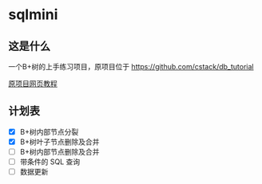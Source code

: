 # sqlmini

## 这是什么
一个B+树的上手练习项目，原项目位于 https://github.com/cstack/db_tutorial

[原项目网页教程](https://cstack.github.io/db_tutorial/)

## 计划表

- [x] B+树内部节点分裂
- [x] B+树叶子节点删除及合并
- [ ] B+树内部节点删除及合并
- [ ] 带条件的 SQL 查询
- [ ] 数据更新